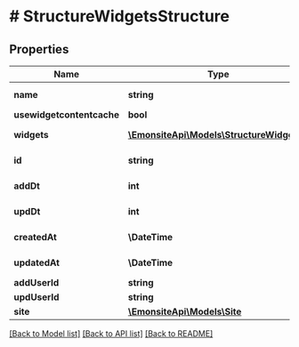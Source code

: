 # # StructureWidgetsStructure

## Properties

Name | Type | Description | Notes
------------ | ------------- | ------------- | -------------
**name** | **string** |  | [optional] [readonly]
**usewidgetcontentcache** | **bool** |  | [optional]
**widgets** | [**\EmonsiteApi\Models\StructureWidgets[]**](StructureWidgets.md) |  | [optional] [readonly]
**id** | **string** |  | [optional] [readonly]
**addDt** | **int** |  | [optional] [readonly]
**updDt** | **int** |  | [optional] [readonly]
**createdAt** | **\DateTime** |  | [optional] [readonly]
**updatedAt** | **\DateTime** |  | [optional] [readonly]
**addUserId** | **string** |  | [optional]
**updUserId** | **string** |  | [optional]
**site** | [**\EmonsiteApi\Models\Site**](Site.md) |  | [optional]

[[Back to Model list]](../../README.md#models) [[Back to API list]](../../README.md#endpoints) [[Back to README]](../../README.md)
